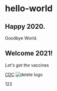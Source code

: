 # hello-world
## Happy 2020.  
Goodbye World.  

## Welcome 2021!
*Let's get the* vaccines

[CDC](https://www.cdc.gov)
![delete logo](https://graphiccave.com/wp-content/uploads/2015/04/Delete-Icon-PNG-Graphic-Cave.png)
<html>123<html>
